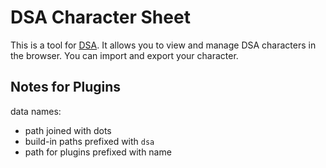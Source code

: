 # DSA Character Sheet

This is a tool for [DSA](https://en.wikipedia.org/wiki/The_Dark_Eye).
It allows you to view and manage DSA characters in the browser. You can import and export your character.

## Notes for Plugins

data names:
  * path joined with dots
  * build-in paths prefixed with `dsa`
  * path for plugins prefixed with name
